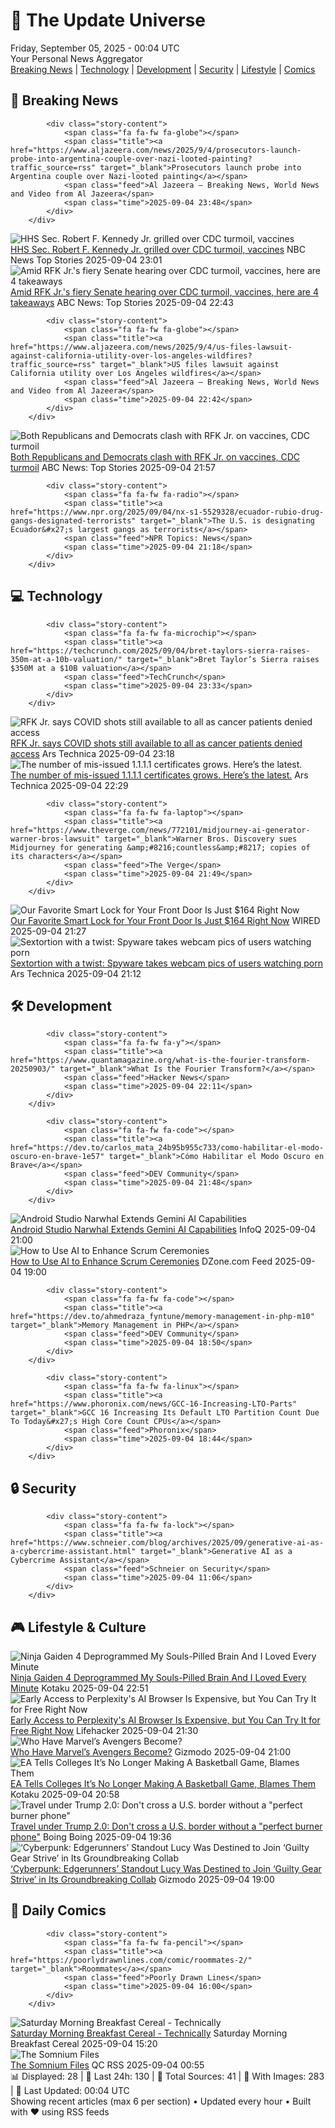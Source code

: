 <!-- Processing 54 RSS feeds at 2025-09-05 00:04:28 UTC -->
<!-- Processing: XKCD -->
<!-- Processing: Saturday Morning Breakfast Cereal -->
<!-- Processing: Garfield -->
<!-- Processing: Dilbert -->
<!-- Processing: Questionable Content -->
<!-- Processing: Girl Genius -->
<!-- Processing: Dinosaur Comics -->
<!-- Processing: CNN Top Stories -->
<!-- Processing: BBC Breaking News -->
<!-- Processing: Al Jazeera Breaking News -->
<!-- Processing: Reuters Top News -->
<!-- Processing: Reuters World News -->
<!-- Processing: ABC News Breaking -->
<!-- Processing: NBC News Breaking -->
<!-- Processing: TechCrunch -->
<!-- Processing: Ars Technica -->
<!-- Processing: O'Reilly Radar -->
<!-- Processing: Slashdot -->
<!-- Processing: Lobsters Python -->
<!-- Processing: Hacker News -->
<!-- Processing: StackOverflow Blog -->
<!-- Processing: Phoronix Linux News -->
<!-- Processing: It's FOSS -->
<!-- Processing: OMG! Ubuntu -->
<!-- Processing: Linux.com -->
<!-- Processing: Ubuntu Blog -->
<!-- Processing: GitLab Blog -->
<!-- Processing: InfoQ -->
<!-- Processing: DZone -->
<!-- Processing: Martin Fowler -->
<!-- Processing: Coding Horror -->
<!-- Generated 5 new posts out of 31 feeds processed -->
<div class="newspaper-header">
    <h1 class="newspaper-title">📰 The Update Universe</h1>
    <div class="newspaper-date">Friday, September 05, 2025 - 00:04 UTC</div>
    <div class="newspaper-subtitle">Your Personal News Aggregator</div>
</div>

<div class="newspaper-nav">
    <a href="#breaking">Breaking News</a> |
    <a href="#tech">Technology</a> |
    <a href="#dev">Development</a> |
    <a href="#security">Security</a> |
    <a href="#lifestyle">Lifestyle</a> |
    <a href="#webcomics">Comics</a>
</div>

<div class="news-section breaking-news" id="breaking">
<h2 class="section-header">🚨 Breaking News</h2>
<div class="stories-container">
<div class="story">
            
            <div class="story-content">
                <span class="fa fa-fw fa-globe"></span>
                <span class="title"><a href="https://www.aljazeera.com/news/2025/9/4/prosecutors-launch-probe-into-argentina-couple-over-nazi-looted-painting?traffic_source=rss" target="_blank">Prosecutors launch probe into Argentina couple over Nazi-looted painting</a></span>
                <span class="feed">Al Jazeera – Breaking News, World News and Video from Al Jazeera</span>
                <span class="time">2025-09-04 23:48</span>
            </div>
        </div>
<div class="story">
            <img src="https://media-cldnry.s-nbcnews.com/image/upload/t_fit_1500w/mpx/2704722219/2025_09/1757026893624_nn_nobles_250904_1920x1080-dyz9uc.jpg" alt="HHS Sec. Robert F. Kennedy Jr. grilled over CDC turmoil, vaccines" class="story-image" loading="lazy" onerror="this.style.display='none'">
            <div class="story-content">
                <span class="fa fa-fw fa-broadcast-tower"></span>
                <span class="title"><a href="https://www.nbcnews.com/nightly-news/video/hhs-sec-rfk-jr-grilled-over-cdc-turmoil-vaccines-246754885632" target="_blank">HHS Sec. Robert F. Kennedy Jr. grilled over CDC turmoil, vaccines</a></span>
                <span class="feed">NBC News Top Stories</span>
                <span class="time">2025-09-04 23:01</span>
            </div>
        </div>
<div class="story">
            <img src="https://s.abcnews.com/images/US/kennedy-hearing-17-ap-gmh-250904_1756998419554_hpMain_4x3t_384.jpg" alt="Amid RFK Jr.&#x27;s fiery Senate hearing over CDC turmoil, vaccines, here are 4 takeaways" class="story-image" loading="lazy" onerror="this.style.display='none'">
            <div class="story-content">
                <span class="fa fa-fw fa-tv"></span>
                <span class="title"><a href="https://abcnews.go.com/Politics/4-takeaways-after-rfk-jrs-fiery-senate-hearing/story?id=125266167" target="_blank">Amid RFK Jr.&#x27;s fiery Senate hearing over CDC turmoil, vaccines, here are 4 takeaways</a></span>
                <span class="feed">ABC News: Top Stories</span>
                <span class="time">2025-09-04 22:43</span>
            </div>
        </div>
<div class="story">
            
            <div class="story-content">
                <span class="fa fa-fw fa-globe"></span>
                <span class="title"><a href="https://www.aljazeera.com/news/2025/9/4/us-files-lawsuit-against-california-utility-over-los-angeles-wildfires?traffic_source=rss" target="_blank">US files lawsuit against California utility over Los Angeles wildfires</a></span>
                <span class="feed">Al Jazeera – Breaking News, World News and Video from Al Jazeera</span>
                <span class="time">2025-09-04 22:42</span>
            </div>
        </div>
<div class="story">
            <img src="https://s.abcnews.com/images/US/kennedy-hearing-38-rt-gmh-250904_1757005433425_hpMain_4x3t_384.jpg" alt="Both Republicans and Democrats clash with RFK Jr. on vaccines, CDC turmoil" class="story-image" loading="lazy" onerror="this.style.display='none'">
            <div class="story-content">
                <span class="fa fa-fw fa-tv"></span>
                <span class="title"><a href="https://abcnews.go.com/Politics/live-updates/rfk-jr-hearing-live-updates-rfk-jr-face/?id=125251480" target="_blank">Both Republicans and Democrats clash with RFK Jr. on vaccines, CDC turmoil</a></span>
                <span class="feed">ABC News: Top Stories</span>
                <span class="time">2025-09-04 21:57</span>
            </div>
        </div>
<div class="story">
            
            <div class="story-content">
                <span class="fa fa-fw fa-radio"></span>
                <span class="title"><a href="https://www.npr.org/2025/09/04/nx-s1-5529328/ecuador-rubio-drug-gangs-designated-terrorists" target="_blank">The U.S. is designating Ecuador&#x27;s largest gangs as terrorists</a></span>
                <span class="feed">NPR Topics: News</span>
                <span class="time">2025-09-04 21:18</span>
            </div>
        </div>
</div>
</div>
<div class="news-section tech-news" id="tech">
<h2 class="section-header">💻 Technology</h2>
<div class="stories-container">
<div class="story">
            
            <div class="story-content">
                <span class="fa fa-fw fa-microchip"></span>
                <span class="title"><a href="https://techcrunch.com/2025/09/04/bret-taylors-sierra-raises-350m-at-a-10b-valuation/" target="_blank">Bret Taylor’s Sierra raises $350M at a $10B valuation</a></span>
                <span class="feed">TechCrunch</span>
                <span class="time">2025-09-04 23:33</span>
            </div>
        </div>
<div class="story">
            <img src="https://cdn.arstechnica.net/wp-content/uploads/2025/09/GettyImages-2233690134-500x500.jpg" alt="RFK Jr. says COVID shots still available to all as cancer patients denied access" class="story-image" loading="lazy" onerror="this.style.display='none'">
            <div class="story-content">
                <span class="fa fa-fw fa-cog"></span>
                <span class="title"><a href="https://arstechnica.com/health/2025/09/a-charlatan-chaos-and-lies-anti-vaccine-activist-rfk-jr-faces-senate/" target="_blank">RFK Jr. says COVID shots still available to all as cancer patients denied access</a></span>
                <span class="feed">Ars Technica</span>
                <span class="time">2025-09-04 23:18</span>
            </div>
        </div>
<div class="story">
            <img src="https://cdn.arstechnica.net/wp-content/uploads/2023/11/encryption-key-recovery-attack-500x500.jpg" alt="The number of mis-issued 1.1.1.1 certificates grows. Here’s the latest." class="story-image" loading="lazy" onerror="this.style.display='none'">
            <div class="story-content">
                <span class="fa fa-fw fa-cog"></span>
                <span class="title"><a href="https://arstechnica.com/information-technology/2025/09/the-number-of-mis-issued-1-1-1-1-certificates-grows-heres-the-latest/" target="_blank">The number of mis-issued 1.1.1.1 certificates grows. Here’s the latest.</a></span>
                <span class="feed">Ars Technica</span>
                <span class="time">2025-09-04 22:29</span>
            </div>
        </div>
<div class="story">
            
            <div class="story-content">
                <span class="fa fa-fw fa-laptop"></span>
                <span class="title"><a href="https://www.theverge.com/news/772101/midjourney-ai-generator-warner-bros-lawsuit" target="_blank">Warner Bros. Discovery sues Midjourney for generating &amp;#8216;countless&amp;#8217; copies of its characters</a></span>
                <span class="feed">The Verge</span>
                <span class="time">2025-09-04 21:49</span>
            </div>
        </div>
<div class="story">
            <img src="https://media.wired.com/photos/68ba01190bc8eca3d614f1c6/master/pass/Our%20Favorite%20Smart%20Lock%20Is%20$80%20Off.png" alt="Our Favorite Smart Lock for Your Front Door Is Just $164 Right Now" class="story-image" loading="lazy" onerror="this.style.display='none'">
            <div class="story-content">
                <span class="fa fa-fw fa-bolt"></span>
                <span class="title"><a href="https://www.wired.com/story/our-favorite-smart-lock-is-dollar80-off/" target="_blank">Our Favorite Smart Lock for Your Front Door Is Just $164 Right Now</a></span>
                <span class="feed">WIRED</span>
                <span class="time">2025-09-04 21:27</span>
            </div>
        </div>
<div class="story">
            <img src="https://cdn.arstechnica.net/wp-content/uploads/2025/09/webcamtape-500x500.jpg" alt="Sextortion with a twist: Spyware takes webcam pics of users watching porn" class="story-image" loading="lazy" onerror="this.style.display='none'">
            <div class="story-content">
                <span class="fa fa-fw fa-cog"></span>
                <span class="title"><a href="https://arstechnica.com/security/2025/09/sextortion-with-a-twist-spyware-takes-webcam-pics-of-users-watching-porn/" target="_blank">Sextortion with a twist: Spyware takes webcam pics of users watching porn</a></span>
                <span class="feed">Ars Technica</span>
                <span class="time">2025-09-04 21:12</span>
            </div>
        </div>
</div>
</div>
<div class="news-section dev-news" id="dev">
<h2 class="section-header">🛠️ Development</h2>
<div class="stories-container">
<div class="story">
            
            <div class="story-content">
                <span class="fa fa-fw fa-y"></span>
                <span class="title"><a href="https://www.quantamagazine.org/what-is-the-fourier-transform-20250903/" target="_blank">What Is the Fourier Transform?</a></span>
                <span class="feed">Hacker News</span>
                <span class="time">2025-09-04 22:11</span>
            </div>
        </div>
<div class="story">
            
            <div class="story-content">
                <span class="fa fa-fw fa-code"></span>
                <span class="title"><a href="https://dev.to/carlos_mata_24b95b955c733/como-habilitar-el-modo-oscuro-en-brave-1e57" target="_blank">Cómo Habilitar el Modo Oscuro en Brave</a></span>
                <span class="feed">DEV Community</span>
                <span class="time">2025-09-04 21:48</span>
            </div>
        </div>
<div class="story">
            <img src="https://res.infoq.com/news/2025/09/android-studio-narwahl-gemini/en/headerimage/android-studio-narwahl-gemini-1757016496239.jpeg" alt="Android Studio Narwhal Extends Gemini AI Capabilities" class="story-image" loading="lazy" onerror="this.style.display='none'">
            <div class="story-content">
                <span class="fa fa-fw fa-info-circle"></span>
                <span class="title"><a href="https://www.infoq.com/news/2025/09/android-studio-narwahl-gemini/?utm_campaign=infoq_content&utm_source=infoq&utm_medium=feed&utm_term=global" target="_blank">Android Studio Narwhal Extends Gemini AI Capabilities</a></span>
                <span class="feed">InfoQ</span>
                <span class="time">2025-09-04 21:00</span>
            </div>
        </div>
<div class="story">
            <img src="https://dz2cdn1.dzone.com/thumbnail?fid=18596050&w=600" alt="How to Use AI to Enhance Scrum Ceremonies" class="story-image" loading="lazy" onerror="this.style.display='none'">
            <div class="story-content">
                <span class="fa fa-fw fa-newspaper"></span>
                <span class="title"><a href="https://dzone.com/articles/ai-enhance-scrum-ceremonies" target="_blank">How to Use AI to Enhance Scrum Ceremonies</a></span>
                <span class="feed">DZone.com Feed</span>
                <span class="time">2025-09-04 19:00</span>
            </div>
        </div>
<div class="story">
            
            <div class="story-content">
                <span class="fa fa-fw fa-code"></span>
                <span class="title"><a href="https://dev.to/ahmedraza_fyntune/memory-management-in-php-m10" target="_blank">Memory Management in PHP</a></span>
                <span class="feed">DEV Community</span>
                <span class="time">2025-09-04 18:50</span>
            </div>
        </div>
<div class="story">
            
            <div class="story-content">
                <span class="fa fa-fw fa-linux"></span>
                <span class="title"><a href="https://www.phoronix.com/news/GCC-16-Increasing-LTO-Parts" target="_blank">GCC 16 Increasing Its Default LTO Partition Count Due To Today&#x27;s High Core Count CPUs</a></span>
                <span class="feed">Phoronix</span>
                <span class="time">2025-09-04 18:44</span>
            </div>
        </div>
</div>
</div>
<div class="news-section security-news" id="security">
<h2 class="section-header">🔒 Security</h2>
<div class="stories-container">
<div class="story">
            
            <div class="story-content">
                <span class="fa fa-fw fa-lock"></span>
                <span class="title"><a href="https://www.schneier.com/blog/archives/2025/09/generative-ai-as-a-cybercrime-assistant.html" target="_blank">Generative AI as a Cybercrime Assistant</a></span>
                <span class="feed">Schneier on Security</span>
                <span class="time">2025-09-04 11:06</span>
            </div>
        </div>
</div>
</div>
<div class="news-section lifestyle-news" id="lifestyle">
<h2 class="section-header">🎮 Lifestyle & Culture</h2>
<div class="stories-container">
<div class="story">
            <img src="https://kotaku.com/app/uploads/2025/09/Ninja-Gaiden-4.jpg" alt="Ninja Gaiden 4 Deprogrammed My Souls-Pilled Brain And I Loved Every Minute" class="story-image" loading="lazy" onerror="this.style.display='none'">
            <div class="story-content">
                <span class="fa fa-fw fa-gamepad"></span>
                <span class="title"><a href="https://kotaku.com/ninja-gaiden-4-hands-on-hitstop-difficulty-game-pass-2000623220" target="_blank">Ninja Gaiden 4 Deprogrammed My Souls-Pilled Brain And I Loved Every Minute</a></span>
                <span class="feed">Kotaku</span>
                <span class="time">2025-09-04 22:51</span>
            </div>
        </div>
<div class="story">
            <img src="https://lifehacker.com/imagery/articles/01K4B5C104T3JHFM13NVT9E726/hero-image.jpg" alt="Early Access to Perplexity&#x27;s AI Browser Is Expensive, but You Can Try It for Free Right Now" class="story-image" loading="lazy" onerror="this.style.display='none'">
            <div class="story-content">
                <span class="fa fa-fw fa-life-ring"></span>
                <span class="title"><a href="https://lifehacker.com/tech/try-comet-browser-free?utm_medium=RSS" target="_blank">Early Access to Perplexity&#x27;s AI Browser Is Expensive, but You Can Try It for Free Right Now</a></span>
                <span class="feed">Lifehacker</span>
                <span class="time">2025-09-04 21:30</span>
            </div>
        </div>
<div class="story">
            <img src="https://gizmodo.com/app/uploads/2025/08/avengershed1.jpg" alt="Who Have Marvel’s Avengers Become?" class="story-image" loading="lazy" onerror="this.style.display='none'">
            <div class="story-content">
                <span class="fa fa-fw fa-computer"></span>
                <span class="title"><a href="https://gizmodo.com/who-have-marvels-avengers-become-2000642534" target="_blank">Who Have Marvel’s Avengers Become?</a></span>
                <span class="feed">Gizmodo</span>
                <span class="time">2025-09-04 21:00</span>
            </div>
        </div>
<div class="story">
            <img src="https://kotaku.com/app/uploads/2025/09/colllege.jpg" alt="EA Tells Colleges It’s No Longer Making A Basketball Game, Blames Them" class="story-image" loading="lazy" onerror="this.style.display='none'">
            <div class="story-content">
                <span class="fa fa-fw fa-gamepad"></span>
                <span class="title"><a href="https://kotaku.com/ea-college-basketball-canceled-2k-sports-nba-leaked-email-2000623214" target="_blank">EA Tells Colleges It’s No Longer Making A Basketball Game, Blames Them</a></span>
                <span class="feed">Kotaku</span>
                <span class="time">2025-09-04 20:58</span>
            </div>
        </div>
<div class="story">
            <img src="https://i0.wp.com/boingboing.net/wp-content/uploads/2025/09/burner-phone.jpeg?fit=1080%2C720&amp;quality=60&amp;ssl=1" alt="Travel under Trump 2.0: Don&#x27;t cross a U.S. border without a &quot;perfect burner phone&quot;" class="story-image" loading="lazy" onerror="this.style.display='none'">
            <div class="story-content">
                <span class="fa fa-fw fa-arrow-right"></span>
                <span class="title"><a href="https://boingboing.net/2025/09/04/travel-under-trump-2-0-dont-cross-a-u-s-border-without-a-perfect-burner-phone.html" target="_blank">Travel under Trump 2.0: Don&#x27;t cross a U.S. border without a &quot;perfect burner phone&quot;</a></span>
                <span class="feed">Boing Boing</span>
                <span class="time">2025-09-04 19:36</span>
            </div>
        </div>
<div class="story">
            <img src="https://gizmodo.com/app/uploads/2025/09/New-Lucy-Guilty-Gear-Strive-Cyberpunk-Edgerunners-Arc-System-Works.jpg" alt="‘Cyberpunk: Edgerunners’ Standout Lucy Was Destined to Join ‘Guilty Gear Strive’ in Its Groundbreaking Collab" class="story-image" loading="lazy" onerror="this.style.display='none'">
            <div class="story-content">
                <span class="fa fa-fw fa-computer"></span>
                <span class="title"><a href="https://gizmodo.com/cyberpunk-edgerunners-standout-lucy-was-destined-to-join-guilty-gear-strive-in-its-groundbreaking-collab-2000653648" target="_blank">‘Cyberpunk: Edgerunners’ Standout Lucy Was Destined to Join ‘Guilty Gear Strive’ in Its Groundbreaking Collab</a></span>
                <span class="feed">Gizmodo</span>
                <span class="time">2025-09-04 19:00</span>
            </div>
        </div>
</div>
</div>
<div class="news-section webcomics-section" id="webcomics">
<h2 class="section-header">🎨 Daily Comics</h2>
<div class="stories-container">
<div class="story">
            
            <div class="story-content">
                <span class="fa fa-fw fa-pencil"></span>
                <span class="title"><a href="https://poorlydrawnlines.com/comic/roommates-2/" target="_blank">Roommates</a></span>
                <span class="feed">Poorly Drawn Lines</span>
                <span class="time">2025-09-04 16:00</span>
            </div>
        </div>
<div class="story">
            <img src="https://www.smbc-comics.com/comics/1756846973-20250904.png" alt="Saturday Morning Breakfast Cereal - Technically" class="story-image" loading="lazy" onerror="this.style.display='none'">
            <div class="story-content">
                <span class="fa fa-fw fa-smile"></span>
                <span class="title"><a href="https://www.smbc-comics.com/comic/technically" target="_blank">Saturday Morning Breakfast Cereal - Technically</a></span>
                <span class="feed">Saturday Morning Breakfast Cereal</span>
                <span class="time">2025-09-04 15:20</span>
            </div>
        </div>
<div class="story">
            <img src="http://www.questionablecontent.net/comics/5650.png" alt="The Somnium Files" class="story-image" loading="lazy" onerror="this.style.display='none'">
            <div class="story-content">
                <span class="fa fa-fw fa-music"></span>
                <span class="title"><a href="http://questionablecontent.net/view.php?comic=5650" target="_blank">The Somnium Files</a></span>
                <span class="feed">QC RSS</span>
                <span class="time">2025-09-04 00:55</span>
            </div>
        </div>
</div>
</div>

<div class="newspaper-footer">
    <div class="stats">
        📊 Displayed: 28 | 📅 Last 24h: 130 | 📡 Total Sources: 41 | 📸 With Images: 283 |
        🔄 Last Updated: 00:04 UTC
    </div>
    <div class="footer-note">
        Showing recent articles (max 6 per section) • Updated every hour • Built with ❤️ using RSS feeds
    </div>
</div>
